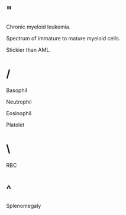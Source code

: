# "

Chronic myeloid leukemia.

Spectrum of immature to mature myeloid cells.

Stickier than AML.

# /

Basophil

Neutrophil

Eosinophil

Platelet

# \

RBC

# ^

Splenomegaly
